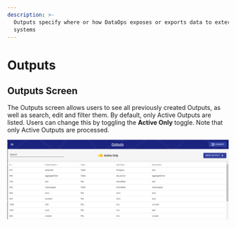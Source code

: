 ```yaml
---
description: >-
  Outputs specify where or how DataOps exposes or exports data to external
  systems
---
```


# Outputs

## Outputs Screen

The Outputs screen allows users to see all previously created Outputs, as well as search, edit and filter them. By default, only Active Outputs are listed. Users can change this by toggling the **Active Only** toggle. Note that only Active Outputs are processed.

![Outputs Screen](../../../.gitbook/assets/image%20%28316%29.png)

